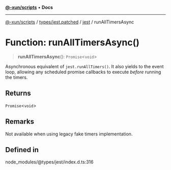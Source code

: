 [**@-xun/scripts**](../../../../../README.md) • **Docs**

***

[@-xun/scripts](../../../../../README.md) / [types/jest.patched](../../../README.md) / [jest](../README.md) / runAllTimersAsync

# Function: runAllTimersAsync()

> **runAllTimersAsync**(): `Promise`\<`void`\>

Asynchronous equivalent of `jest.runAllTimers()`. It also yields to the event loop,
allowing any scheduled promise callbacks to execute _before_ running the timers.

## Returns

`Promise`\<`void`\>

## Remarks

Not available when using legacy fake timers implementation.

## Defined in

node\_modules/@types/jest/index.d.ts:316
